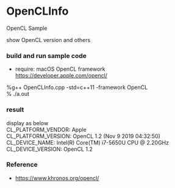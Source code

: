 OpenCLInfo
===============

OpenCL Sample <br/>

show OpenCL version and others <br/>

### build and run sample code 
- require: macOS  OpenCL framework <br/>
https://developer.apple.com/opencl/ <br/>

%g++ OpenCLInfo.cpp -std=c++11 -framework OpenCL  <br/>
% ./a.out <br/>

### result 
display as below <br/>
CL_PLATFORM_VENDOR:	Apple <br/>
CL_PLATFORM_VERSION:	OpenCL 1.2 (Nov  9 2019 04:32:50)  <br/>
CL_DEVICE_NAME:	Intel(R) Core(TM) i7-5650U CPU @ 2.20GHz  <br/>
CL_DEVICE_VERSION:	OpenCL 1.2  <br/>

### Reference <br/>
- https://www.khronos.org/opencl/



